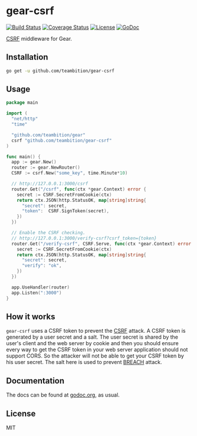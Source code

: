 # gear-csrf
[![Build Status](https://travis-ci.org/teambition/gear-csrf.svg?branch=master)](https://travis-ci.org/teambition/gear-csrf)
[![Coverage Status](https://coveralls.io/repos/github/teambition/gear-csrf/badge.svg?branch=master)](https://coveralls.io/github/teambition/gear-csrf?branch=master)
[![License](http://img.shields.io/badge/license-mit-blue.svg?style=flat-square)](https://raw.githubusercontent.com/teambition/gear-auth/master/LICENSE)
[![GoDoc](http://img.shields.io/badge/go-documentation-blue.svg?style=flat-square)](http://godoc.org/github.com/teambition/gear-csrf)

[CSRF](https://en.wikipedia.org/wiki/Cross-site_request_forgery) middleware for Gear.

## Installation

```sh
go get -u github.com/teambition/gear-csrf
```

## Usage

```go
package main

import (
  "net/http"
  "time"

  "github.com/teambition/gear"
  csrf "github.com/teambition/gear-csrf"
)

func main() {
  app := gear.New()
  router := gear.NewRouter()
  CSRF := csrf.New("some_key", time.Minute*10)

  // http://127.0.0.1:3000/csrf
  router.Get("/csrf", func(ctx *gear.Context) error {
    secret := CSRF.SecretFromCookie(ctx)
    return ctx.JSON(http.StatusOK, map[string]string{
      "secret": secret,
      "token":  CSRF.SignToken(secret),
    })
  })

  // Enable the CSRF checking.
  // http://127.0.0.1:3000/verify-csrf?csrf_token={token}
  router.Get("/verify-csrf", CSRF.Serve, func(ctx *gear.Context) error {
    secret := CSRF.SecretFromCookie(ctx)
    return ctx.JSON(http.StatusOK, map[string]string{
      "secret": secret,
      "verify": "ok",
    })
  })

  app.UseHandler(router)
  app.Listen(":3000")
}
```

## How it works

`gear-csrf` uses a CSRF token to prevent the [CSRF](https://en.wikipedia.org/wiki/Cross-site_request_forgery) attack. A CSRF token is generated by a user secret and a salt. The user secret is shared by the user's client and the web server by cookie and then you should ensure every way to get the CSRF token in your web server application should not support CORS. So the attacker will not be able to get your CSRF token by his user secret. The salt here is used to prevent [BREACH](https://en.wikipedia.org/wiki/BREACH_(security_exploit)) attack.

## Documentation

The docs can be found at [godoc.org](https://godoc.org/github.com/teambition/gear-csrf), as usual.

## License

MIT
